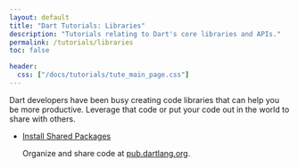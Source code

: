```yaml
---
layout: default
title: "Dart Tutorials: Libraries"
description: "Tutorials relating to Dart's core libraries and APIs."
permalink: /tutorials/libraries
toc: false

header:
  css: ["/docs/tutorials/tute_main_page.css"]
---
```


Dart developers have been busy creating code libraries that can help you
be more productive. Leverage that code or put your code out in the world
to share with others.

* <a href="/tutorials/libraries/shared-pkgs">Install Shared Packages</a>
  <p>Organize and share code at
    <a href="https://pub.dartlang.org/">pub.dartlang.org</a>.</p>


